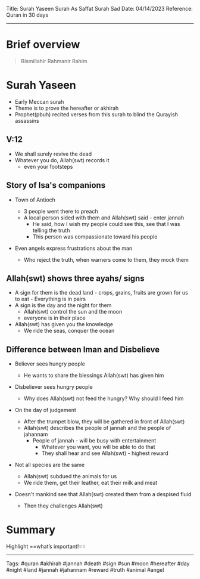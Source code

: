 Title: Surah Yaseen Surah As Saffat Surah Sad
Date: 04/14/2023
Reference: Quran in 30 days

---

# Brief overview
> Bismillahir Rahmanir Rahim

# Surah Yaseen
- Early Meccan surah
- Theme is to prove the hereafter or akhirah
- Prophet(pbuh) recited verses from this surah to blind the Qurayish assassins

## V:12
- We shall surely revive the dead
- Whatever you do, Allah(swt) records it
	- even your footsteps

## Story of Isa's companions
- Town of Antioch
	- 3 people went there to preach
	- A local person sided with them and Allah(swt) said - enter jannah
		- He said, how I wish my people could see this, see that I was telling the truth
		- This person was compassionate toward his people

- Even angels express frustrations about the man
	- Who reject the truth, when warners come to them, they mock them

## Allah(swt) shows three ayahs/ signs
- A sign for them is the dead land - crops, grains, fruits are grown for us to eat
		- Everything is in pairs
- A sign is the day and the night for them
	- Allah(swt) control the sun and the moon
	- everyone is in their place
- Allah(swt) has given you the knowledge
	- We ride the seas, conquer the ocean

## Difference between Iman and Disbelieve
- Believer sees hungry people
	- He wants to share the blessings Allah(swt) has given him
- Disbeliever sees hungry people
	- Why does Allah(swt) not feed the hungry? Why should I feed him

- On the day of judgement
	- After the trumpet blow, they will be gathered in front of Allah(swt)
	- Allah(swt) describes the people of jannah and the people of jahannam
		- People of jannah - will be busy with entertainment
			- Whatever you want, you will be able to do that
			- They shall hear and see Allah(swt) - highest reward

- Not all species are the same
	- Allah(swt) subdued the animals for us
	- We ride them, get their leather, eat their milk and meat

 - Doesn't mankind see that Allah(swt) created them from a despised fluid
	 - Then they challenges Allah(swt)

# Summary
Highlight ==what’s important!==

---
Tags: #quran #akhirah #jannah #death #sign #sun #moon #hereafter #day #night #land #jannah #jahannam #reward #truth #animal #angel